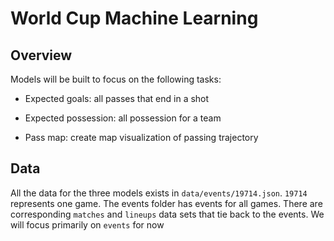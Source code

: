 # World Cup Machine Learning

## Overview

Models will be built to focus on the following tasks:

* Expected goals: all passes that end in a shot

* Expected possession: all possession for a team

* Pass map: create map visualization of passing trajectory

## Data

All the data for the three models exists in `data/events/19714.json`. `19714` represents one game. The events folder has events for all games. There are corresponding `matches` and `lineups` data sets that tie back to the events. We will focus primarily on `events` for now


